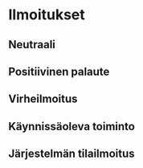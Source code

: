 # Ilmoitukset

## Neutraali

## Positiivinen palaute

## Virheilmoitus

## Käynnissäoleva toiminto

## Järjestelmän tilailmoitus